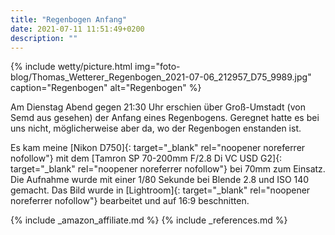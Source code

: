 ```yaml
---
title: "Regenbogen Anfang"
date: 2021-07-11 11:51:49+0200
description: ""
---
```

{% include wetty/picture.html img="foto-blog/Thomas_Wetterer_Regenbogen_2021-07-06_212957_D75_9989.jpg" caption="Regenbogen" alt="Regenbogen" %}

Am Dienstag Abend gegen 21:30 Uhr erschien über Groß-Umstadt (von Semd aus gesehen) der Anfang eines Regenbogens. Geregnet hatte es bei uns nicht, möglicherweise aber da, wo der Regenbogen enstanden ist.

Es kam meine [Nikon D750]{: target="_blank" rel="noopener noreferrer nofollow"} mit dem [Tamron SP 70-200mm F/2.8 Di VC USD G2]{: target="_blank" rel="noopener noreferrer nofollow"} bei 70mm zum Einsatz. Die Aufnahme wurde mit einer 1/80 Sekunde bei Blende 2.8 und ISO 140 gemacht. Das Bild wurde in [Lightroom]{: target="_blank" rel="noopener noreferrer nofollow"} bearbeitet und auf 16:9 beschnitten.


{% include _amazon_affiliate.md %}
{% include _references.md %}

